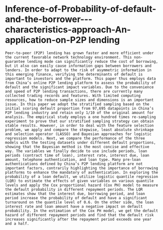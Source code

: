 # Inference-of-Probability-of-default-and-the-borrower---characteristics-approach-An-application-on-P2P lending

    Peer-to-peer (P2P) lending has grown faster and more efficient under the current favorable network technology environment. This non-guarantee lending mode can significantly reduce the cost of borrowing, but it also can easily cause information gaps between borrowers and lenders. In order to adapt to the risk of asymmetric information in this emerging finance, verifying the determinants of default is important to investors and the platform. This paper thus employs data from China’s online P2P lending platform to assess the probability of default and the significant impact variables. Due to the convenience and speed of P2P lending transactions, there are currently many collected trading records and features. With limited computing resources, how to reduce sample sizes and dimensions is an important issue. In this paper we adopt the stratified sampling based on the initial scoring default proportion from 97,695 datapoints in China’s P2P lending industry and retain only 1/10 of the original amount for analysis. The empirical study employs a one hundred times re-sampling experiment to prove that our stratified sampling strategy can obtain stable results. However, in order to deal with the feature selection problem, we apply and compare the stepwise, least absolute shrinkage and selection operator (LASSO) and Bayesian approaches for logistic regression models. Next, we compare the performance of the three models with the testing datasets under different default proportions, showing that the Bayesian method is the most concise and effective way. The variables we finally decide to use include periods, loan periods (contract time of loan), interest rate, interest due, loan amount, telephone authentication, and loan type. Many pre-loan authentications defined by China’s P2P lending platform are not important factors, contrarily highlighting the importance of borrowing platforms to enhance the mandatory of authentication. In exploring the probability of a loan default, we utilize logistic quantile regression (LQR) to estimate the effects of given variables on various quantile levels and apply the Cox proportional hazard (Cox PH) model to measure the default probability in different repayment periods. The LQR estimates show that the interest due, borrowing period, and loan period increase the probability of default and have a significant turnaround on the quantile level of 0.6. On the other side, the loan interest rate and loan amount have a negative impact on default probability. In the estimation of the Cox PH model, we get the default hazard of different repayment periods and find that the default risk increases significantly after the repayment period exceeds one year and a half.
